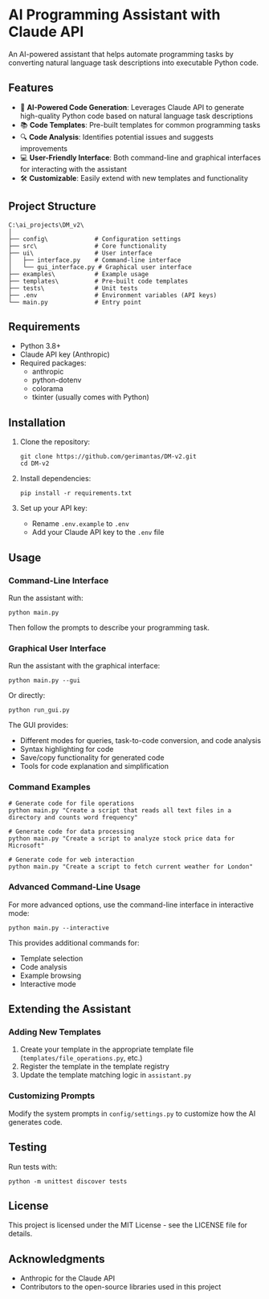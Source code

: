 # AI Programming Assistant with Claude API

An AI-powered assistant that helps automate programming tasks by converting natural language task descriptions into executable Python code.

## Features

- 🧠 **AI-Powered Code Generation**: Leverages Claude API to generate high-quality Python code based on natural language task descriptions
- 📚 **Code Templates**: Pre-built templates for common programming tasks
- 🔍 **Code Analysis**: Identifies potential issues and suggests improvements
- 💻 **User-Friendly Interface**: Both command-line and graphical interfaces for interacting with the assistant
- 🛠️ **Customizable**: Easily extend with new templates and functionality

## Project Structure

```
C:\ai_projects\DM_v2\
│
├── config\             # Configuration settings
├── src\                # Core functionality
├── ui\                 # User interface
│   ├── interface.py    # Command-line interface
│   └── gui_interface.py # Graphical user interface
├── examples\           # Example usage
├── templates\          # Pre-built code templates
├── tests\              # Unit tests
├── .env                # Environment variables (API keys)
└── main.py             # Entry point
```

## Requirements

- Python 3.8+
- Claude API key (Anthropic)
- Required packages:
  - anthropic
  - python-dotenv
  - colorama
  - tkinter (usually comes with Python)

## Installation

1. Clone the repository:
   ```
   git clone https://github.com/gerimantas/DM-v2.git
   cd DM-v2
   ```

2. Install dependencies:
   ```
   pip install -r requirements.txt
   ```

3. Set up your API key:
   - Rename `.env.example` to `.env`
   - Add your Claude API key to the `.env` file

## Usage

### Command-Line Interface

Run the assistant with:

```
python main.py
```

Then follow the prompts to describe your programming task.

### Graphical User Interface

Run the assistant with the graphical interface:

```
python main.py --gui
```

Or directly:

```
python run_gui.py
```

The GUI provides:
- Different modes for queries, task-to-code conversion, and code analysis
- Syntax highlighting for code
- Save/copy functionality for generated code
- Tools for code explanation and simplification

### Command Examples

```
# Generate code for file operations
python main.py "Create a script that reads all text files in a directory and counts word frequency"

# Generate code for data processing
python main.py "Create a script to analyze stock price data for Microsoft"

# Generate code for web interaction
python main.py "Create a script to fetch current weather for London"
```

### Advanced Command-Line Usage

For more advanced options, use the command-line interface in interactive mode:

```
python main.py --interactive
```

This provides additional commands for:
- Template selection
- Code analysis
- Example browsing
- Interactive mode

## Extending the Assistant

### Adding New Templates

1. Create your template in the appropriate template file (`templates/file_operations.py`, etc.)
2. Register the template in the template registry
3. Update the template matching logic in `assistant.py`

### Customizing Prompts

Modify the system prompts in `config/settings.py` to customize how the AI generates code.

## Testing

Run tests with:

```
python -m unittest discover tests
```

## License

This project is licensed under the MIT License - see the LICENSE file for details.

## Acknowledgments

- Anthropic for the Claude API
- Contributors to the open-source libraries used in this project